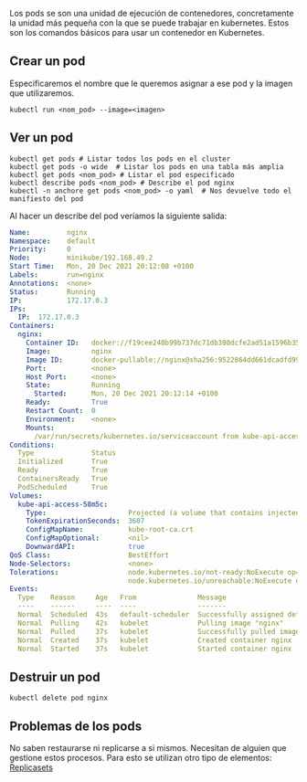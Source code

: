 
Los pods se son una unidad de ejecución de contenedores, concretamente la unidad más 
pequeña con la que se puede trabajar en kubernetes. Estos son los comandos básicos
para usar un contenedor en Kubernetes.


## Crear un pod
Especificaremos el nombre que le queremos asignar a ese pod y la imagen que utilizaremos.
``` shell
kubectl run <nom_pod> --image=<imagen>
```

## Ver un pod
``` shell
kubectl get pods # Listar todos los pods en el cluster
kubectl get pods -o wide  # Listar los pods en una tabla más amplia
kubectl get pods <nom_pod> # Listar el pod especificado
kubectl describe pods <nom_pod> # Describe el pod nginx
kubectl -n anchore get pods <nom_pod> -o yaml  # Nos devuelve todo el manifiesto del pod
```

Al hacer un describe del pod veríamos la siguiente salida:
``` yaml
Name:         nginx
Namespace:    default
Priority:     0
Node:         minikube/192.168.49.2
Start Time:   Mon, 20 Dec 2021 20:12:08 +0100
Labels:       run=nginx
Annotations:  <none>
Status:       Running
IP:           172.17.0.3
IPs:
  IP:  172.17.0.3
Containers:
  nginx:
    Container ID:   docker://f19cee240b99b737dc71db300dcfe2ad51a1596b35b2861aea274820aa841530
    Image:          nginx
    Image ID:       docker-pullable://nginx@sha256:9522864dd661dcadfd9958f9e0de192a1fdda2c162a35668ab6ac42b465f0603
    Port:           <none>
    Host Port:      <none>
    State:          Running
      Started:      Mon, 20 Dec 2021 20:12:14 +0100
    Ready:          True
    Restart Count:  0
    Environment:    <none>
    Mounts:
      /var/run/secrets/kubernetes.io/serviceaccount from kube-api-access-58m5c (ro)
Conditions:
  Type              Status
  Initialized       True 
  Ready             True 
  ContainersReady   True 
  PodScheduled      True 
Volumes:
  kube-api-access-58m5c:
    Type:                    Projected (a volume that contains injected data from multiple sources)
    TokenExpirationSeconds:  3607
    ConfigMapName:           kube-root-ca.crt
    ConfigMapOptional:       <nil>
    DownwardAPI:             true
QoS Class:                   BestEffort
Node-Selectors:              <none>
Tolerations:                 node.kubernetes.io/not-ready:NoExecute op=Exists for 300s
                             node.kubernetes.io/unreachable:NoExecute op=Exists for 300s
Events:
  Type    Reason     Age   From               Message
  ----    ------     ----  ----               -------
  Normal  Scheduled  43s   default-scheduler  Successfully assigned default/nginx to minikube
  Normal  Pulling    42s   kubelet            Pulling image "nginx"
  Normal  Pulled     37s   kubelet            Successfully pulled image "nginx" in 4.842081346s
  Normal  Created    37s   kubelet            Created container nginx
  Normal  Started    37s   kubelet            Started container nginx
```



## Destruir un pod
``` shell
kubectl delete pod nginx
```

## Problemas de los pods
No saben restaurarse ni replicarse a si mismos. Necesitan de alguien que gestione estos procesos. Para esto se utilizan otro tipo de elementos:
[Replicasets](replicasets.md)
